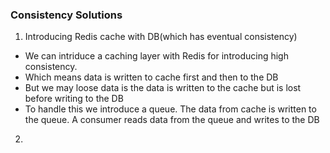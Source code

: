 ### Consistency Solutions
1. Introducing Redis cache with DB(which has eventual consistency)
- We can intriduce a caching layer with Redis for introducing high consistency.
- Which means data is written to cache first and then to the DB
- But we may loose data is the data is written to the cache but is lost before writing to the DB
- To handle this we introduce a queue. The data from cache is written to the queue.
  A consumer reads data from the queue and writes to the DB
  
2. 

